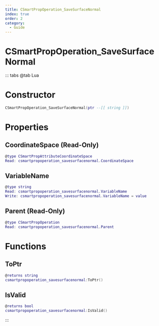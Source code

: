 ```yaml
---
title: CSmartPropOperation_SaveSurfaceNormal
index: true
order: 2
category:
  - Guide
---
```


# CSmartPropOperation_SaveSurfaceNormal

::: tabs
@tab Lua
# Constructor
```lua
CSmartPropOperation_SaveSurfaceNormal(ptr --[[ string ]])
```
# Properties
## CoordinateSpace (Read-Only)
```lua
@type CSmartPropAttributeCoordinateSpace
Read: csmartpropoperation_savesurfacenormal.CoordinateSpace
```
## VariableName 
```lua
@type string
Read: csmartpropoperation_savesurfacenormal.VariableName
Write: csmartpropoperation_savesurfacenormal.VariableName = value
```
## Parent (Read-Only)
```lua
@type CSmartPropOperation
Read: csmartpropoperation_savesurfacenormal.Parent
```
# Functions
## ToPtr
```lua
@returns string
csmartpropoperation_savesurfacenormal:ToPtr()
```
## IsValid
```lua
@returns bool
csmartpropoperation_savesurfacenormal:IsValid()
```

:::